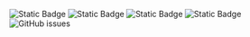 ![Static Badge](https://img.shields.io/badge/blacklists-61-000000) ![Static Badge](https://img.shields.io/badge/blacklisted-2935711-cc0000) ![Static Badge](https://img.shields.io/badge/whitelisted-2251-00CC00) ![Static Badge](https://img.shields.io/badge/streaming_blacklist-28107-000000) ![GitHub issues](https://img.shields.io/github/issues/fabriziosalmi/blacklists)
